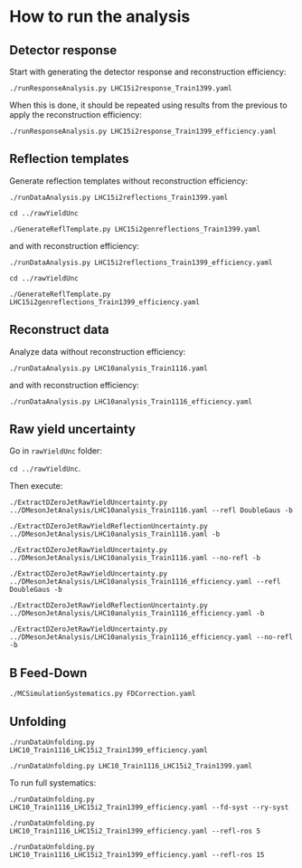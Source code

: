 # How to run the analysis

## Detector response

Start with generating the detector response and reconstruction efficiency:

`./runResponseAnalysis.py LHC15i2response_Train1399.yaml `

When this is done, it should be repeated using results from the previous to apply the reconstruction efficiency:

`./runResponseAnalysis.py LHC15i2response_Train1399_efficiency.yaml`

## Reflection templates

Generate reflection templates without reconstruction efficiency:

`./runDataAnalysis.py LHC15i2reflections_Train1399.yaml`

`cd ../rawYieldUnc`

`./GenerateReflTemplate.py LHC15i2genreflections_Train1399.yaml`

and with reconstruction efficiency:

`./runDataAnalysis.py LHC15i2reflections_Train1399_efficiency.yaml`

`cd ../rawYieldUnc`

`./GenerateReflTemplate.py LHC15i2genreflections_Train1399_efficiency.yaml`

## Reconstruct data

Analyze data without reconstruction efficiency:

`./runDataAnalysis.py LHC10analysis_Train1116.yaml`

and with reconstruction efficiency:

`./runDataAnalysis.py LHC10analysis_Train1116_efficiency.yaml`

## Raw yield uncertainty

Go in `rawYieldUnc` folder:

`cd ../rawYieldUnc`.

Then execute:

`./ExtractDZeroJetRawYieldUncertainty.py ../DMesonJetAnalysis/LHC10analysis_Train1116.yaml --refl DoubleGaus -b`

`./ExtractDZeroJetRawYieldReflectionUncertainty.py ../DMesonJetAnalysis/LHC10analysis_Train1116.yaml -b` 

`./ExtractDZeroJetRawYieldUncertainty.py ../DMesonJetAnalysis/LHC10analysis_Train1116.yaml --no-refl -b`

`./ExtractDZeroJetRawYieldUncertainty.py ../DMesonJetAnalysis/LHC10analysis_Train1116_efficiency.yaml --refl DoubleGaus -b`

`./ExtractDZeroJetRawYieldReflectionUncertainty.py ../DMesonJetAnalysis/LHC10analysis_Train1116_efficiency.yaml -b`

`./ExtractDZeroJetRawYieldUncertainty.py ../DMesonJetAnalysis/LHC10analysis_Train1116_efficiency.yaml --no-refl -b`

## B Feed-Down

` ./MCSimulationSystematics.py FDCorrection.yaml `

## Unfolding

`./runDataUnfolding.py LHC10_Train1116_LHC15i2_Train1399_efficiency.yaml`

`./runDataUnfolding.py LHC10_Train1116_LHC15i2_Train1399.yaml`

To run full systematics:

`./runDataUnfolding.py LHC10_Train1116_LHC15i2_Train1399_efficiency.yaml --fd-syst --ry-syst`

`./runDataUnfolding.py LHC10_Train1116_LHC15i2_Train1399_efficiency.yaml --refl-ros 5`

`./runDataUnfolding.py LHC10_Train1116_LHC15i2_Train1399_efficiency.yaml --refl-ros 15`